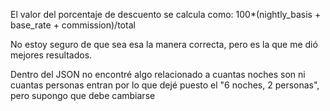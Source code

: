 El valor del porcentaje de descuento se calcula como: 100*(nightly_basis + base_rate + commission)/total

No estoy seguro de que sea esa la manera correcta, pero es la que me dió mejores resultados.

Dentro del JSON no encontré algo relacionado a cuantas noches son ni cuantas personas entran por lo que dejé puesto el "6 noches, 2 personas", pero supongo que debe cambiarse